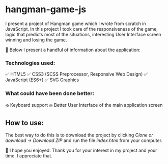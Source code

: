 # hangman-game-js

I present a project of Hangman game which I wrote from scratch in JavaScript. In this project I took care of the responsiveness of the game, logic that predicts most of the situations, interesting User Interface screen winning and losing the game.

🚀 Below I present a handful of information about the application:

### Technologies used:
✅ HTML5
✅ CSS3 (SCSS Preprocessor, Responsive Web Design)
✅ JavaScript (ES6+)
✅ SVG Graphics

### What could have been done better:

❇️ Keyboard support
❇️ Better User Interface of the main application screen

## How to use:

The best way to do this is to download the project by clicking *Clone or download -> Download ZIP* and run the file *index.html* from your computer.

🎉 I hope you enjoyed. Thank you for your interest in my project and your time. I appreciate that.